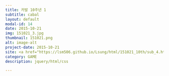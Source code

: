 ```yaml
---
title: 카발 10주년 1
subtitle: cabal
layout: default
modal-id: 14
date: 2015-10-21
img: 151021_3.jpg
thumbnail: 151021.png
alt: image-alt
project-date: 2015-10-21
site: <a href="https://lsm506.github.io/Lsung/html/151021_10th/sub_4.html" target="_blank">Go</a>
category: GAME
description: jquery/html/css

---
```

